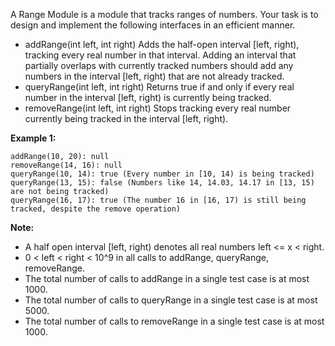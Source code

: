 A Range Module is a module that tracks ranges of numbers. Your task is to design and implement the following interfaces in an efficient manner.

* addRange(int left, int right) Adds the half-open interval [left, right), tracking every real number in that interval. Adding an interval that partially overlaps with currently tracked numbers should add any numbers in the interval [left, right) that are not already tracked.
* queryRange(int left, int right) Returns true if and only if every real number in the interval [left, right) is currently being tracked.
* removeRange(int left, int right) Stops tracking every real number currently being tracked in the interval [left, right).

**Example 1:**
```
addRange(10, 20): null
removeRange(14, 16): null
queryRange(10, 14): true (Every number in [10, 14) is being tracked)
queryRange(13, 15): false (Numbers like 14, 14.03, 14.17 in [13, 15) are not being tracked)
queryRange(16, 17): true (The number 16 in [16, 17) is still being tracked, despite the remove operation)
```

**Note:**

* A half open interval [left, right) denotes all real numbers left <= x < right.
* 0 < left < right < 10^9 in all calls to addRange, queryRange, removeRange.
* The total number of calls to addRange in a single test case is at most 1000.
* The total number of calls to queryRange in a single test case is at most 5000.
* The total number of calls to removeRange in a single test case is at most 1000.

